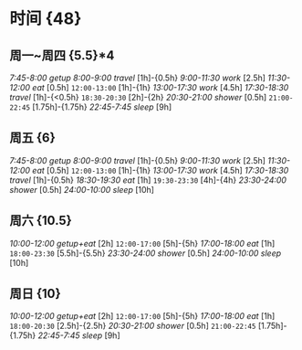 # 时间 {48}

## 周一~周四 {5.5}*4

*7:45-8:00 getup*
*8:00-9:00 travel* [1h]-{0.5h}
*9:00-11:30 work* [2.5h]
*11:30-12:00 eat* [0.5h]
`12:00-13:00`  [1h]-{1h}
*13:00-17:30 work* [4.5h]
*17:30-18:30 travel* [1h]-{<0.5h}
`18:30-20:30` [2h]-{2h}
*20:30-21:00 shower* [0.5h]
`21:00-22:45` [1.75h]-{1.75h}
*22:45-7:45 sleep* [9h]

## 周五 {6}

*7:45-8:00 getup*
*8:00-9:00 travel* [1h]-{0.5h}
*9:00-11:30 work* [2.5h]
*11:30-12:00 eat* [0.5h]
`12:00-13:00`  [1h]-{1h}
*13:00-17:30 work* [4.5h]
*17:30-18:30 travel* [1h]-{0.5h}
*18:30-19:30 eat* [1h]
`19:30-23:30` [4h]-{4h}
*23:30-24:00 shower* [0.5h]
*24:00-10:00 sleep* [10h]

## 周六 {10.5}

*10:00-12:00 getup+eat* [2h]
`12:00-17:00` [5h]-{5h}
*17:00-18:00 eat* [1h]
`18:00-23:30` [5.5h]-{5.5h}
*23:30-24:00 shower* [0.5h]
*24:00-10:00 sleep* [10h]

## 周日 {10}

*10:00-12:00 getup+eat* [2h]
`12:00-17:00` [5h]-{5h}
*17:00-18:00 eat* [1h]
`18:00-20:30` [2.5h]-{2.5h}
*20:30-21:00 shower* [0.5h]
`21:00-22:45` [1.75h]-{1.75h}
*22:45-7:45 sleep* [9h]
